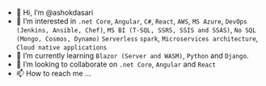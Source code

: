 - 👋 Hi, I’m @ashokdasari
- 👀 I’m interested in `.net Core`, `Angular`, `C#`, `React`, `AWS`, `MS Azure`,  `DevOps (Jenkins, Ansible, Chef)`, `MS BI (T-SQL, SSRS, SSIS and SSAS)`,  `No SQL (Mongo, Cosmos, Dynamo)` `Serverless` `spark`, `Microservices architecture`, `Cloud native applications`
- 🌱 I’m currently learning `Blazor (Server and WASM)`, `Python` and `Django`.
- 💞️ I’m looking to collaborate on `.net Core`, `Angular` and `React`
- 📫 How to reach me ...

<!---
ashokdasari/ashokdasari is a ✨ special ✨ repository because its `README.md` (this file) appears on your GitHub profile.
You can click the Preview link to take a look at your changes.
--->
